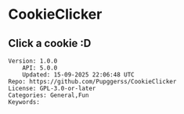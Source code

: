 # CookieClicker
## Click a cookie :D
```properties
Version: 1.0.0
    API: 5.0.0
    Updated: 15-09-2025 22:06:48 UTC
Repo: https://github.com/Pupggerss/CookieClicker
License: GPL-3.0-or-later
Categories: General,Fun
Keywords: 
```